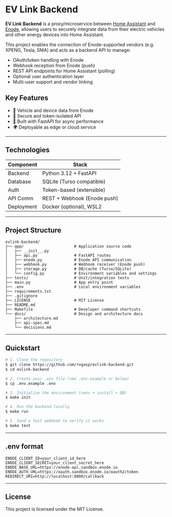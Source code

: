 # EV Link Backend

**EV Link Backend** is a proxy/microservice between [Home Assistant](https://www.home-assistant.io/) and [Enode](https://enode.com/), allowing users to securely integrate data from their electric vehicles and other energy devices into Home Assistant.

This project enables the connection of Enode-supported vendors (e.g. XPENG, Tesla, SMA) and acts as a backend API to manage:

- OAuth/token handling with Enode
- Webhook reception from Enode (push)
- REST API endpoints for Home Assistant (polling)
- Optional user authentication layer
- Multi-user support and vendor linking

## Key Features
- 🚗 Vehicle and device data from Enode
- 🔐 Secure and token-isolated API
- 🧰 Built with FastAPI for async performance
- 🌍 Deployable as edge or cloud service

---

## Technologies

| Component      | Stack                       |
|----------------|-----------------------------|
| Backend        | Python 3.12 + FastAPI       |
| Database       | SQLite (Turso compatible)   |
| Auth           | Token-based (extensible)    |
| API Comm       | REST + Webhook (Enode push) |
| Deployment     | Docker (optional), WSL2     |

---

## Project Structure

```plaintext
evlink-backend/
├── app/                      # Application source code
│   ├── __init__.py
│   ├── api.py                # FastAPI routes
│   ├── enode.py              # Enode API communication
│   ├── webhook.py            # Webhook receiver (Enode push)
│   ├── storage.py            # DB/cache (Turso/SQLite)
│   └── config.py             # Environment variables and settings
├── tests/                    # Unit/integration tests
├── main.py                   # App entry point
├── .env                      # Local environment variables
├── requirements.txt
├── .gitignore
├── LICENSE                   # MIT License
├── README.md
├── Makefile                  # Developer command shortcuts
└── docs/                     # Design and architecture docs
    ├── architecture.md
    ├── api-spec.md
    └── decisions.md
```

---

## Quickstart

```bash
# 1. Clone the repository
$ git clone https://github.com/rogasp/evlink-backend.git
$ cd evlink-backend

# 2. Create your .env file (see .env.example or below)
$ cp .env.example .env

# 3. Initialize the environment (venv + install + DB)
$ make init

# 4. Run the backend locally
$ make run

# 5. Send a test webhook to verify it works
$ make test
```

---

## .env format
```env
ENODE_CLIENT_ID=your_client_id_here
ENODE_CLIENT_SECRET=your_client_secret_here
ENODE_BASE_URL=https://enode-api.sandbox.enode.io
ENODE_AUTH_URL=https://oauth.sandbox.enode.io/oauth2/token
REDIRECT_URI=http://localhost:8000/callback
```

---

## License

This project is licensed under the MIT License.
